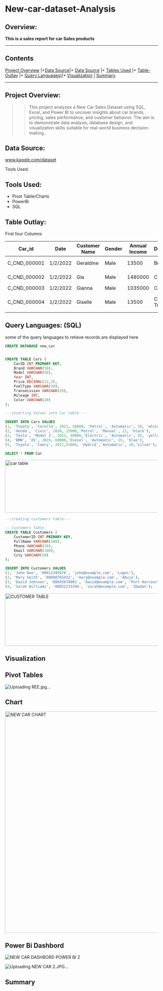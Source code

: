 # New-car-dataset-Analysis
## Overview:
**This is a sales report for car Sales products**

---

## Contents
 [Project Overview](#Project-Overview) |+[Data Source](#Data-Source)|+ [Data Source](#Data-Source) |+ [Tables Used](#Tool-Used) |+ [Table-Outlay](#Table-Outlay) |+ [Query Languages)](#Query-Languages)|+ [Visualization](#Visualization) | [Summary](#Summary)

---

## Project Overview:

>>This project analyzes a New Car Sales Dataset using SQL, Excel, and Power BI to uncover insights about car brands, pricing, sales performance, and customer behavior. The aim is to demonstrate data analysis, database design, and visualization skills suitable for real-world business decision-making..

## Data Source:
www.kaggle.com/dataset

Tools Used:
 ## Tools Used:
+ Pivot Table/Charts
+ PowerBi
+ SQL

## Table Outlay:
  First four Columns

|Car_id|	Date	|Customer Name|	Gender|	Annual Income	|Dealer_Name	|Company	Model|	Engine	|Transmission	|Color|	Price ($)	|Dealer_No |	Body Style	|Phone	|Dealer_Region|
|-------|-------|-------|-------|-------|-------|-------|-------|-------|------|-------|-------|------|-------|------|
|C_CND_000001	|1/2/2022|Geraldine|	Male	|13500|	Buddy |Storbeck's |Diesel| Service Inc	|Ford	Expedition|	DoubleÃ‚Â |Overhead |Camshaft|	Auto	Black	|26000	|06457-3834	|SUV	|8264678	|Middletown|
|C_CND_000002|	1/2/2022	|Gia	|Male|	1480000|	C & M Motors| Inc	Dodge|	Durango	|DoubleÃ‚Â| Overhead |Camshaft|	Auto	Black	|19000	|60504-7114|	SUV|	6848189|	Aurora|
|C_CND_000003	|1/2/2022	|Gianna|	Male	|1035000	|Capitol| KIA	|Cadillac	|Eldorado|	Overhead |Camshaft|	Manual|	Red	|31500|	38701-8047|Passenger	|7298798	|Greenville|
|C_CND_000004|	1/2/2022	|Giselle	|Male|	13500	|Chrysler of Tri-Cities|	Toyota	|Celica	|Overhead |Camshaft|	Manual	|Pale |White|14000	99301-3882|	SUV|	6257557|	Pasco|

## Query Languages: (SQL)
some of the query languages to retieve records are displayed here

```SQL
CREATE DATABASE new_car


CREATE TABLE Cars (
    CarID INT PRIMARY KEY,
    Brand VARCHAR(50),
    Model VARCHAR(50),
    Year INT,
    Price DECIMAL(12,2),
    FuelType VARCHAR(20),
    Transmission VARCHAR(20),
    Mileage INT,
    Color VARCHAR(20)
);

```
```SQL
---Inserting Values into Car table---

INSERT INTO Cars VALUES
(1, 'Toyota', 'Corolla', 2021, 50000, 'Petrol', 'Automatic', 20, 'white'),
(2, 'Honda', 'Civic', 2020, 25000,'Petrol', 'Manual', 22, 'black'),
(3, 'Tesla', 'Model 3', 2022, 40000,'Electric', 'Automatic', 45, 'yellow'),
(4, 'BMW', 'X5', 2019, 60000,'Diesel', 'Automatic', 55, 'blue'),
(5, 'Toyota', 'Camry', 2021,55000, 'Hybrid','Automatic', 28,'silver');

SELECT * FROM Car

```

<img width="574" height="173" alt="car table" src="https://github.com/user-attachments/assets/b8ca6e8f-f725-4475-a061-db4ab3715dc1" />


```SQL
---Creating customers table---

-- Customers Table
CREATE TABLE Customers (
    CustomerID INT PRIMARY KEY,
    FullName VARCHAR(100),
    Phone VARCHAR(20),
    Email VARCHAR(100),
    City VARCHAR(50)
);

```

```SQL
INSERT INTO Customers VALUES
(1, 'John Doe', '08012345678', 'john@example.com', 'Lagos'),
(2, 'Mary Smith', '08098765432', 'mary@example.com', 'Abuja'),
(3, 'David Johnson', '08045678901', 'david@example.com', 'Port Harcourt'),
(4, 'Sarah Williams', '08022233344', 'sarah@example.com', 'Ibadan');

```
<img width="562" height="173" alt="CUSTOMER TABLE" src="https://github.com/user-attachments/assets/c1882243-a7c1-46f4-a70b-2cf0930460f9" />

## Visualization
## Pivot Tables

![Uploading REE.jpg…]()

## Chart

<img width="1468" height="728" alt="NEW CAR CHART" src="https://github.com/user-attachments/assets/5904961c-7076-4de9-b04a-433151314aec" />

## Power Bi Dashbord

![NEW CAR DASHBORD POWER BI 2](https://github.com/user-attachments/assets/7db039c2-3924-4d2e-aa15-77f614403fa6)


![Uploading NEW CAR 2.JPG…]()

## Summary
